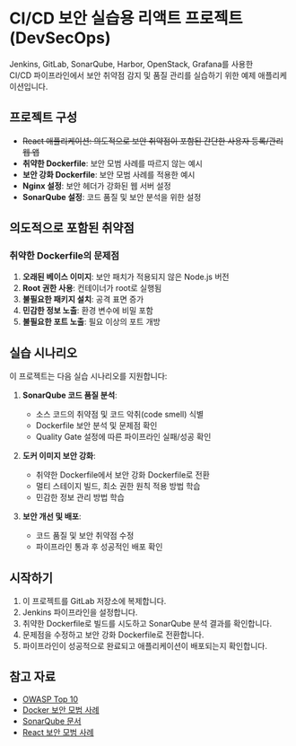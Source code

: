 # CI/CD 보안 실습용 리액트 프로젝트 (DevSecOps)

Jenkins, GitLab, SonarQube, Harbor, OpenStack, Grafana를 사용한 <br/>
CI/CD 파이프라인에서 보안 취약점 감지 및 품질 관리를 실습하기 위한 예제 애플리케이션입니다.

## 프로젝트 구성

- ~~React 애플리케이션: 의도적으로 보안 취약점이 포함된 간단한 사용자 등록/관리 웹 앱~~
- **취약한 Dockerfile**: 보안 모범 사례를 따르지 않는 예시
- **보안 강화 Dockerfile**: 보안 모범 사례를 적용한 예시
- **Nginx 설정**: 보안 헤더가 강화된 웹 서버 설정
- **SonarQube 설정**: 코드 품질 및 보안 분석을 위한 설정

## 의도적으로 포함된 취약점

### 취약한 Dockerfile의 문제점
1. **오래된 베이스 이미지**: 보안 패치가 적용되지 않은 Node.js 버전
2. **Root 권한 사용**: 컨테이너가 root로 실행됨
3. **불필요한 패키지 설치**: 공격 표면 증가
4. **민감한 정보 노출**: 환경 변수에 비밀 포함
5. **불필요한 포트 노출**: 필요 이상의 포트 개방

## 실습 시나리오

이 프로젝트는 다음 실습 시나리오를 지원합니다:

1. **SonarQube 코드 품질 분석**:
   - 소스 코드의 취약점 및 코드 악취(code smell) 식별
   - Dockerfile 보안 분석 및 문제점 확인
   - Quality Gate 설정에 따른 파이프라인 실패/성공 확인

2. **도커 이미지 보안 강화**:
   - 취약한 Dockerfile에서 보안 강화 Dockerfile로 전환
   - 멀티 스테이지 빌드, 최소 권한 원칙 적용 방법 학습
   - 민감한 정보 관리 방법 학습

3. **보안 개선 및 배포**:
   - 코드 품질 및 보안 취약점 수정
   - 파이프라인 통과 후 성공적인 배포 확인

## 시작하기

1. 이 프로젝트를 GitLab 저장소에 복제합니다.
2. Jenkins 파이프라인을 설정합니다.
3. 취약한 Dockerfile로 빌드를 시도하고 SonarQube 분석 결과를 확인합니다.
4. 문제점을 수정하고 보안 강화 Dockerfile로 전환합니다.
5. 파이프라인이 성공적으로 완료되고 애플리케이션이 배포되는지 확인합니다.

## 참고 자료

- [OWASP Top 10](https://owasp.org/www-project-top-ten/)
- [Docker 보안 모범 사례](https://docs.docker.com/develop/security-best-practices/)
- [SonarQube 문서](https://docs.sonarqube.org/latest/)
- [React 보안 모범 사례](https://reactjs.org/docs/security.html)
